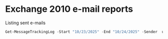 # Exchange 2010 e-mail reports

Listing sent e-mails

```powershell
Get-MessageTrackingLog -Start "10/23/2025" -End "10/24/2025" -Sender  user@heritagesports.com  > user-emails-today.csv
```

